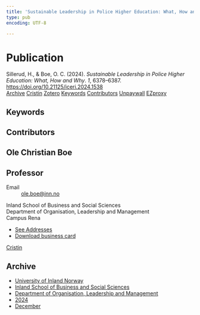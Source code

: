 ```yaml
---
title: 'Sustainable Leadership in Police Higher Education: What, How and Why'
type: pub
encoding: UTF-8

---
```

<h1>Publication</h1>
<article id="csl-bib-container-DNKLISSY" class="csl-bib-container">
  <div class="csl-bib-body"> <div class="csl-entry">Sillerud, H., &#38; Boe, O. C. (2024). <i>Sustainable Leadership in Police Higher Education: What, How and Why</i>. <i>1</i>, 6378–6387. <a href="https://doi.org/10.21125/iceri.2024.1538">https://doi.org/10.21125/iceri.2024.1538</a></div> </div>
  <div class="csl-bib-buttons">
    <a href="#taxonomy-article-DNKLISSY" alt="archive" class="csl-bib-button">Archive</a>
    <a href="https://app.cristin.no/results/show.jsf?id=2328586" alt="Cristin" class="csl-bib-button">Cristin</a>
    <a href="http://zotero.org/groups/5881554/items/DNKLISSY" alt="Zotero" class="csl-bib-button">Zotero</a>
    <a href="#keywords-article-DNKLISSY" alt="keywords" class="csl-bib-button">Keywords</a>
    <a href="#contributors-article-DNKLISSY" alt="contributors" class="csl-bib-button">Contributors</a>
    <a href="https://doi.org/10.21125/iceri.2024.1538" alt="Unpaywall" class="csl-bib-button">Unpaywall</a>
    <a href="https://doi.org/10.21125/iceri.2024.1538" alt="EZproxy" class="csl-bib-button">EZproxy</a>
  </div>
  <div id="csl-bib-meta-container-DNKLISSY"></div>
</article>
<div id="csl-bib-meta-DNKLISSY" class="csl-bib-meta">
  <article id="keywords-article-DNKLISSY" class="keywords-article">
    <h1>Keywords</h1>
    
  </article>
  <article id="contributors-article-DNKLISSY" class="contributors-article">
    <h1>Contributors</h1>
    <div class="personas"> <div class="vrtx-hinn-person-card"> <div class="photo"> <i class="lar la-user-circle missing-person"></i> </div> <div class="info"> <hgroup><h1>Ole Christian Boe</h1> <h2>Professor</h2> </hgroup><dl> <dt>Email</dt> <dd> <a href="mailto:ole.boe@inn.no">ole.boe@inn.no</a> </dd> </dl> <p> Inland School of Business and Social Sciences<br> Department of Organisation, Leadership and Management<br> Campus Rena </p> <ul class="vrtx-hinn-links"> <li><a href="https://www.inn.no/english/find-an-employee/ole-boe.html#vrtx-hinn-addresses">See Addresses</a></li> <li><a href="https://www.inn.no/english/find-an-employee/ole-boe.html?vrtx=vcf">Download business card</a></li> </ul> </div> </div> <a href="https://app.cristin.no/persons/show.jsf?id=603087" alt="Cristin URL" class="personas-cristin">Cristin</a> </div>
  </article>
  <article id="taxonomy-article-DNKLISSY" class="taxonomy-article">
    <h1>Archive</h1>
    <ul>
      <li><a href="{{< params subfolder >}}en/archive/?key=3DCRN523">University of Inland Norway</a></li>
      <li><a href="{{< params subfolder >}}en/archive/?key=DU8Q9LN9">Inland School of Business and Social Sciences</a></li>
      <li><a href="{{< params subfolder >}}en/archive/?key=4LUWR3ZM">Department of Organisation, Leadership and Management</a></li>
      <li><a href="{{< params subfolder >}}en/archive/?key=TY5PNNUR">2024</a></li>
      <li><a href="{{< params subfolder >}}en/archive/?key=YRAMKLSV">December</a></li>
    </ul>
  </article>
</div>
